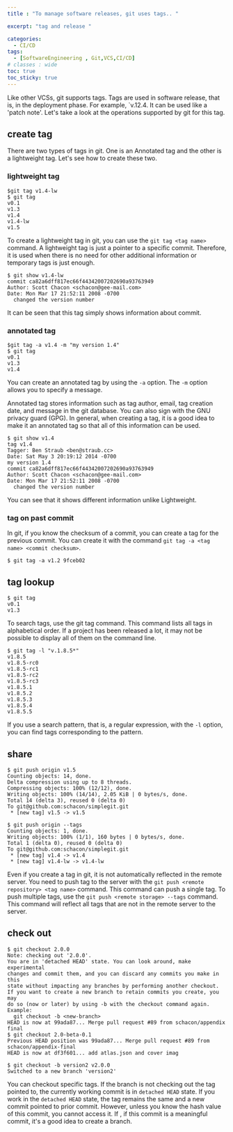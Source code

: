 ```yaml
---
title : "To manage software releases, git uses tags.. "

excerpt: "tag and release "

categories:
  - CI/CD
tags:
  - [SoftwareEngineering , Git,VCS,CI/CD]
# classes : wide
toc: true
toc_sticky: true
---
```


Like other VCSs, git supports tags. Tags are used in software release, that is, in the deployment phase. For example, `v.12.4. It can be used like a 'patch note'. Let's take a look at the operations supported by git for this tag.

## create tag

There are two types of tags in git. One is an Annotated tag and the other is a lightweight tag. Let's see how to create these two.

### lightweight tag

```
$git tag v1.4-lw
$ git tag
v0.1
v1.3
v1.4
v1.4-lw
v1.5

```

To create a lightweight tag in git, you can use the `git tag <tag name>` command. A lightweight tag is just a pointer to a specific commit. Therefore, it is used when there is no need for other additional information or temporary tags  is just enough.

```
$ git show v1.4-lw
commit ca82a6dff817ec66f44342007202690a93763949
Author: Scott Chacon <schacon@gee-mail.com>
Date: Mon Mar 17 21:52:11 2008 -0700
  changed the version number

```

It can be seen that this tag simply shows information about commit.

### annotated tag

```
$git tag -a v1.4 -m "my version 1.4"
$ git tag
v0.1
v1.3
v1.4
```

You can create an annotated tag by using the `-a` option. The `-m` option allows you to specify a message.

Annotated tag stores information such as tag author, email, tag creation date, and message in the git database. You can also sign with the GNU privacy guard (GPG). In general, when creating a tag, it is a good idea to make it an annotated tag  so that  all of this information can be used.

```
$ git show v1.4
tag v1.4
Tagger: Ben Straub <ben@straub.cc>
Date: Sat May 3 20:19:12 2014 -0700
my version 1.4
commit ca82a6dff817ec66f44342007202690a93763949
Author: Scott Chacon <schacon@gee-mail.com>
Date: Mon Mar 17 21:52:11 2008 -0700
  changed the version number
```

You can see that it shows different information unlike Lightweight.

### tag on past commit

In git, if you know the checksum of a commit, you can create a tag for the previous commit. You can create it with the command `git tag -a <tag name> <commit checksum>`.

```
$ git tag -a v1.2 9fceb02
```



## tag lookup

```
$ git tag
v0.1
v1.3

```

To search tags, use the git tag command. This command lists all tags in alphabetical order. If a project has been released a lot, it may not be possible to display all of them on the command line.

```
$ git tag -l "v.1.8.5*"
v1.8.5
v1.8.5-rc0
v1.8.5-rc1
v1.8.5-rc2
v1.8.5-rc3
v1.8.5.1
v1.8.5.2
v1.8.5.3
v1.8.5.4
v1.8.5.5
```

If you use a search pattern, that is, a regular expression, with the `-l` option, you can find tags corresponding to the pattern.

## share

```
$ git push origin v1.5
Counting objects: 14, done.
Delta compression using up to 8 threads.
Compressing objects: 100% (12/12), done.
Writing objects: 100% (14/14), 2.05 KiB | 0 bytes/s, done.
Total 14 (delta 3), reused 0 (delta 0)
To git@github.com:schacon/simplegit.git
 * [new tag] v1.5 -> v1.5

```

```
$ git push origin --tags
Counting objects: 1, done.
Writing objects: 100% (1/1), 160 bytes | 0 bytes/s, done.
Total 1 (delta 0), reused 0 (delta 0)
To git@github.com:schacon/simplegit.git
 * [new tag] v1.4 -> v1.4
 * [new tag] v1.4-lw -> v1.4-lw
```



Even if you create a tag in git, it is not automatically reflected in the remote server. You need to push tag to the server with the `git push <remote repository> <tag name>` command. This command can push a single tag. To push multiple tags, use the `git push <remote storage> --tags` command. This command will reflect all tags that are not in the remote server to the server.

## check out

```
$ git checkout 2.0.0
Note: checking out '2.0.0'.
You are in 'detached HEAD' state. You can look around, make experimental
changes and commit them, and you can discard any commits you make in this
state without impacting any branches by performing another checkout.
If you want to create a new branch to retain commits you create, you may
do so (now or later) by using -b with the checkout command again. Example:
  git checkout -b <new-branch>
HEAD is now at 99ada87... Merge pull request #89 from schacon/appendix final
$ git checkout 2.0-beta-0.1
Previous HEAD position was 99ada87... Merge pull request #89 from
schacon/appendix-final
HEAD is now at df3f601... add atlas.json and cover imag
```

```
$ git checkout -b version2 v2.0.0
Switched to a new branch 'version2'

```



You can checkout specific tags. If the branch is not checking out the tag pointed to, the currently working commit is in `detached HEAD` state. If you work in the `detached HEAD` state, the tag remains the same and a new commit pointed to prior commit. However, unless you know the hash value of this commit, you cannot access it. If , if this commit is a meaningful commit, it's a good idea to create a branch.
